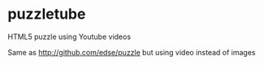 puzzletube
==========

HTML5 puzzle using Youtube videos

Same as http://github.com/edse/puzzle but using video instead of images